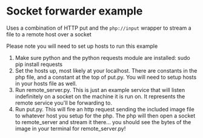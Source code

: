 # Socket forwarder example

   Uses a combination of HTTP put and the <code>php://input</code> wrapper to stream a file to a remote host over a socket
   
   Please note you will need to set up hosts to run this example

1. Make sure python and the python requests module are installed: sudo pip install requests
2. Set the hosts up, most likely at your localhost.  There are constants in the php file, and a constant at the top of put.py.  You will need to setup hosts in your hosts file as well.
3. Run remote_server.py.  This is just an example service that will listen indefinitely on a socket on the machine it is run on.  It represents the remote service you'll be forwarding to.
4. Run put.py.  This will fire an http request sending the included image file to whatever host you setup for the php.  The php will then open a socket to remote_server and stream it there... you should see the bytes of the image in your terminal for remote_server.py!
